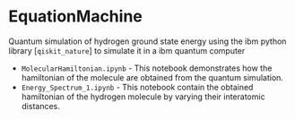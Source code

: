 # EquationMachine
Quantum simulation of hydrogen ground state energy using the ibm python library [```qiskit_nature```]  to simulate it in a ibm quantum computer

* ```MolecularHamiltonian.ipynb``` - This notebook demonstrates how the hamiltonian of the molecule are obtained from the quantum simulation.
* ```Energy_Spectrum_1.ipynb``` - This notebook contain the obtained hamiltonian of the hydrogen molecule by varying their interatomic distances. 
